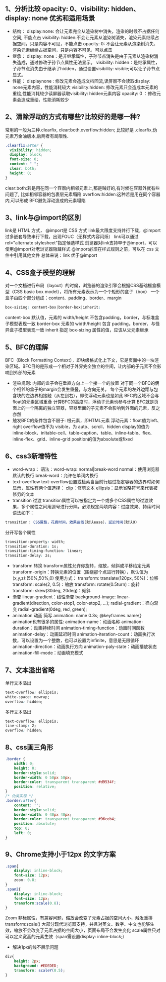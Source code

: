 ## 1、分析比较 opacity: 0、visibility: hidden、display: none 优劣和适用场景
* 结构：
display:none: 会让元素完全从渲染树中消失，渲染的时候不占据任何空间, 不能点击
visibility: hidden:不会让元素从渲染树消失，渲染元素继续占据空间，只是内容不可见，不能点击 
opacity: 0: 不会让元素从渲染树消失，渲染元素继续占据空间，只是内容不可见，可以点击
* 继承：
display: none：是非继承属性，子孙节点消失是由于元素从渲染树消失造成，通过修改子孙节点属性无法显示。
visibility: hidden：是继承属性，子孙节点消失由于继承了hidden，通过设置visibility: visible;可以让子孙节点显式。
* 性能：
displaynone : 修改元素会造成文档回流,读屏器不会读取display: none元素内容，性能消耗较大 
visibility:hidden: 修改元素只会造成本元素的重绘,性能消耗较少读屏器读取visibility: hidden元素内容 
opacity: 0 ：修改元素会造成重绘，性能消耗较少

## 2、清除浮动的方式有哪些?比较好的是哪一种?
常用的一般为三种.clearfix, clear:both,overflow:hidden;
比较好是 .clearfix,伪元素万金油版本,后两者有局限性.
```css
.clearfix:after {
  visibility: hidden;
  display: block;
  font-size: 0;
  content: " ";
  clear: both;
  height: 0;
}
```
clear:both:若是用在同一个容器内相邻元素上,那是贼好的,有时候在容器外就有些问题了, 比如相邻容器的包裹层元素塌陷
overflow:hidden:这种若是用在同个容器内,可以形成 BFC避免浮动造成的元素塌陷

## 3、link与@import的区别
link是 HTML 方式， @import是 CSS 方式
link最大限度支持并行下载，@import过多嵌套导致串行下载，出现FOUC（无样式内容闪烁）
link可以通过rel="alternate stylesheet"指定候选样式
浏览器对link支持早于@import，可以使用@import对老浏览器隐藏样式
@import必须在样式规则之前，可以在 css 文件中引用其他文件
总体来说：link 优于@import

## 4、CSS盒子模型的理解
对一个文档进行布局（layout）的时候，浏览器的渲染引擎会根据CSS基础框盒模型（CSS basic box model），将所有元素表示为一个个矩形的盒子（box）
一个盒子由四个部分组成：content、padding、border、margin
```css
box-sizing: content-box|border-box|inherit:
```
content-box 默认值，元素的 width/height 不包含padding，border，与标准盒子模型表现一致
border-box 元素的 width/height 包含 padding，border，与怪异盒子模型表现一致
inherit 指定 box-sizing 属性的值，应该从父元素继承

## 5、BFC的理解
BFC（Block Formatting Context），即块级格式化上下文，它是页面中的一块渲染区域。BFC目的是形成一个相对于外界完全独立的空间，让内部的子元素不会影响到外部的元素

* 渲染规则:
内部的盒子会在垂直方向上一个接一个的放置
对于同一个BFC的俩个相邻的盒子的margin会发生重叠，与方向无关。
每个元素的左外边距与包含块的左边界相接触（从左到右），即使浮动元素也是如此
BFC的区域不会与float的元素区域重叠
计算BFC的高度时，浮动子元素也参与计算
BFC就是页面上的一个隔离的独立容器，容器里面的子元素不会影响到外面的元素，反之亦然
* 触发BFC的条件包含不限于:
根元素，即HTML元素
浮动元素：float值为left、right
overflow值不为 visible，为 auto、scroll、hidden
display的值为inline-block、inltable-cell、table-caption、table、inline-table、flex、inline-flex、grid、inline-grid
position的值为absolute或fixed


## 6、css3新增特性
* word-wrap：
语法：word-wrap: normal|break-word
normal：使用浏览器默认的换行
break-word：允许在单词内换行
* text-overflow
text-overflow设置或检索当当前行超过指定容器的边界时如何显示，属性有两个值选择：
clip：修剪文本
ellipsis：显示省略符号来代表被修剪的文本
* transition 过渡
transition属性可以被指定为一个或多个CSS属性的过渡效果，多个属性之间用逗号进行分隔，必须规定两项内容：过度效果、持续时间
语法如下：
```javascript 
transition： CSS属性，花费时间，效果曲线(默认ease)，延迟时间(默认0)
```
分开写各个属性
```css
transition-property: width; 
transition-duration: 1s;
transition-timing-function: linear;
transition-delay: 2s;
```
* transform 转换
transform属性允许你旋转，缩放，倾斜或平移给定元素
transform-origin：转换元素的位置（围绕那个点进行转换），默认值为(x,y,z):(50%,50%,0)
使用方式：
transform: translate(120px, 50%)：位移
transform: scale(2, 0.5)：缩放
transform: rotate(0.5turn)：旋转
transform: skew(30deg, 20deg)：倾斜
* 渐变
linear-gradient：线性渐变
background-image: linear-gradient(direction, color-stop1, color-stop2, ...);
radial-gradient：径向渐变
radial-gradient(0deg, red, green);
* animation 动画
简写
animation: name 0.3s;
@keyframes name{}
animation也有很多的属性:
animation-name：动画名称
animation-duration：动画持续时间
animation-timing-function：动画时间函数
animation-delay：动画延迟时间
animation-iteration-count：动画执行次数，可以设置为一个整数，也可以设置为infinite，意思是无限循环
animation-direction：动画执行方向
animation-paly-state：动画播放状态
animation-fill-mode：动画填充模式

## 7、文本溢出省略
单行文本溢出
```css
text-overflow: ellipsis;
white-space: nowrap;
overflow: hidden;
```
多行文本溢出
```css
text-overflow: ellipsis;
line-clamp: 2;
overflow: hidden;
```

## 8、css画三角形
```css
.border {
    width: 0;
    height: 0;
    border-style:solid;
    border-width: 0 50px 50px;
    border-color: transparent transparent #d9534f;
    position: relative;
}
/* 伪类实现 */
.border:after{
    content: '';
    border-style:solid;
    border-width: 0 40px 40px;
    border-color: transparent transparent #96ceb4;
    position: absolute;
    top: 0;
    left: 0;
}
```

## 9、Chrome支持小于12px 的文字方案
```css
.span{
    display: inline-block;
    font-size: 12px;
    zoom: 0.8;
}
.span2{
    display: inline-block;
    font-size: 12px;
    transform:scale(0.8);
}
```
Zoom 非标属性，有兼容问题，缩放会改变了元素占据的空间大小，触发重排
transform:scale() 大部分现代浏览器支持，并且对英文、数字、中文也能够生效，缩放不会改变了元素占据的空间大小，页面布局不会发生变化
scale属性只对可以定义宽高的元素生效（span需设置display: inline-block;）

* 解决1px的线不展示问题
```css
div{
    height: 2px;
    background: #EDEDED;
    transform: scaleY(0.5);
}
```










